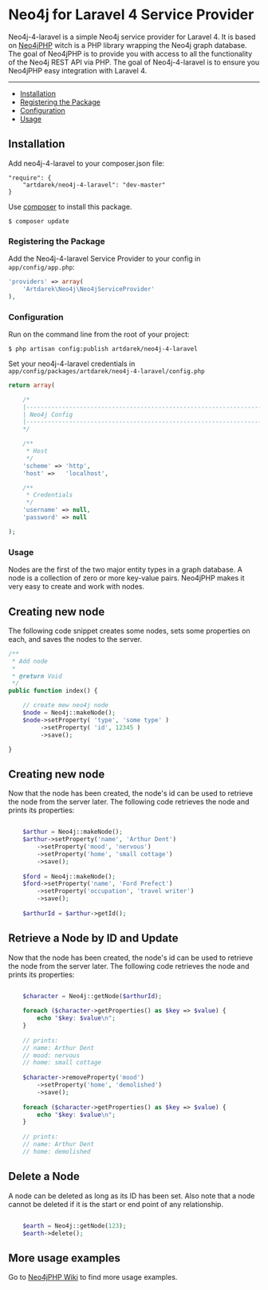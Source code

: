 # Neo4j for Laravel 4 Service Provider

Neo4j-4-laravel is a simple Neo4j service provider for Laravel 4. It is based on [Neo4jPHP](https://github.com/jadell/neo4jphp) 
witch is a PHP library wrapping the Neo4j graph database. The goal of Neo4jPHP is to provide you with access to all the functionality 
of the Neo4j REST API via PHP. The goal of Neo4j-4-laravel is to ensure you Neo4jPHP easy integration with Laravel 4.

---

- [Installation](#installation)
- [Registering the Package](#registering-the-package)
- [Configuration](#Configuration)
- [Usage](#usage)

## Installation

Add neo4j-4-laravel to your composer.json file:

```
"require": {
	"artdarek/neo4j-4-laravel": "dev-master"
}
```

Use [composer](http://getcomposer.org) to install this package.

```
$ composer update
```

### Registering the Package

Add the Neo4j-4-laravel Service Provider to your config in ``app/config/app.php``:

```php
'providers' => array(
	'Artdarek\Neo4j\Neo4jServiceProvider'
),
```

### Configuration

Run on the command line from the root of your project:

```
$ php artisan config:publish artdarek/neo4j-4-laravel
```

Set your neo4j-4-laravel credentials in ``app/config/packages/artdarek/neo4j-4-laravel/config.php``

```php
return array( 

	/*
	|--------------------------------------------------------------------------
	| Neo4j Config
	|--------------------------------------------------------------------------
	*/

	/**
	 * Host
	 */
	'scheme' => 'http', 
	'host' => 	'localhost',

	/**
	 * Credentials
	 */
	'username' => null,
	'password' => null 

);
```

### Usage

Nodes are the first of the two major entity types in a graph database. 
A node is a collection of zero or more key-value pairs. 
Neo4jPHP makes it very easy to create and work with nodes.

## Creating new node

The following code snippet creates some nodes, sets some properties on each, and saves the nodes to the server. 

```php
/**
 * Add node
 *
 * @return Void
 */
public function index() {

    // create mew neo4j node
    $node = Neo4j::makeNode();
    $node->setProperty( 'type', 'some type' )
         ->setProperty( 'id', 12345 )
         ->save();

}
```

## Creating new node

Now that the node has been created, the node's id can be used to retrieve the node from the server later. The following code retrieves the node and prints its properties:

```php

	$arthur = Neo4j::makeNode();
	$arthur->setProperty('name', 'Arthur Dent')
	    ->setProperty('mood', 'nervous')
	    ->setProperty('home', 'small cottage')
	    ->save();
	
	$ford = Neo4j::makeNode();
	$ford->setProperty('name', 'Ford Prefect')
	    ->setProperty('occupation', 'travel writer')
	    ->save();
	
	$arthurId = $arthur->getId();

```

## Retrieve a Node by ID and Update

Now that the node has been created, the node's id can be used to retrieve the node from the server later.
The following code retrieves the node and prints its properties:

```php

	$character = Neo4j::getNode($arthurId);
	
	foreach ($character->getProperties() as $key => $value) {
	    echo "$key: $value\n";
	}
	
	// prints:
	// name: Arthur Dent
	// mood: nervous
	// home: small cottage
	
	$character->removeProperty('mood')
	    ->setProperty('home', 'demolished')
	    ->save();
	
	foreach ($character->getProperties() as $key => $value) {
	    echo "$key: $value\n";
	}
	
	// prints:
	// name: Arthur Dent
	// home: demolished

```

## Delete a Node

A node can be deleted as long as its ID has been set. 
Also note that a node cannot be deleted if it is the start or end point of any relationship.

```php

	$earth = Neo4j::getNode(123);
	$earth->delete();

```

## More usage examples

Go to [Neo4jPHP Wiki](https://github.com/jadell/neo4jphp/wiki) to find more usage examples.
